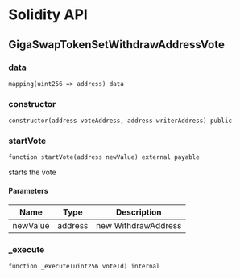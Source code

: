 # Solidity API

## GigaSwapTokenSetWithdrawAddressVote

### data

```solidity
mapping(uint256 => address) data
```

### constructor

```solidity
constructor(address voteAddress, address writerAddress) public
```

### startVote

```solidity
function startVote(address newValue) external payable
```

starts the vote

#### Parameters

| Name | Type | Description |
| ---- | ---- | ----------- |
| newValue | address | new WithdrawAddress |

### _execute

```solidity
function _execute(uint256 voteId) internal
```

